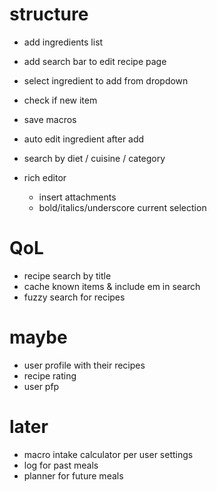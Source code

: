 # structure
- add ingredients list
- add search bar to edit recipe page
- select ingredient to add from dropdown
- check if new item
- save macros
- auto edit ingredient after add

- search by diet / cuisine / category

- rich editor
    - insert attachments
    - bold/italics/underscore current selection

# QoL
- recipe search by title
- cache known items & include em in search
- fuzzy search for recipes

# maybe
- user profile with their recipes
- recipe rating
- user pfp

# later
- macro intake calculator per user settings
- log for past meals
- planner for future meals